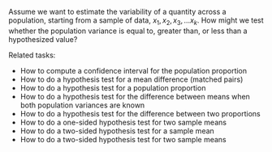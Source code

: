 
Assume we want to estimate the variability of a quantity across a population,
starting from a sample of data, $x_1, x_2, x_3, \ldots x_k$.
How might we test whether the population variance is equal to, greater than,
or less than a hypothesized value?

Related tasks:

 * How to compute a confidence interval for the population proportion
 * How to do a hypothesis test for a mean difference (matched pairs)
 * How to do a hypothesis test for a population proportion
 * How to do a hypothesis test for the difference between means when both population variances are known
 * How to do a hypothesis test for the difference between two proportions
 * How to do a one-sided hypothesis test for two sample means
 * How to do a two-sided hypothesis test for a sample mean
 * How to do a two-sided hypothesis test for two sample means
